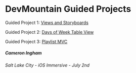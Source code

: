 # DevMountain Guided Projects

Guided Project 1: [Views and Storyboards](https://github.com/Camji55/DevMtn-iOS20-GuidedProjects/tree/master/Views%20and%20Storyboards)

Guided Project 2: [Days of Week Table View](https://github.com/Camji55/DevMtn-iOS20-GuidedProjects/tree/master/Days%20of%20Week%20-%20Table%20View)

Guided Project 3: [Playlist MVC](https://github.com/Camji55/DevMtn-iOS20-GuidedProjects/tree/master/MVC)

##### Cameron Ingham
###### Salt Lake City - iOS Immersive - July 2nd



